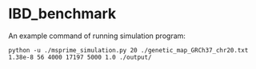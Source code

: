 # IBD_benchmark
An example command of running simulation program:
```
python -u ./msprime_simulation.py 20 ./genetic_map_GRCh37_chr20.txt 1.38e-8 56 4000 17197 5000 1.0 ./output/
```
